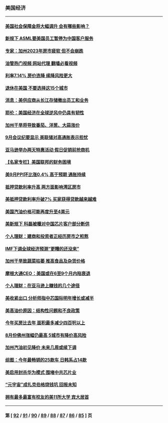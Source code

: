 ### 美国经济
---
#### [美国社会保障金将大幅调升 会有哪些影响？](../../pages/ncid1078158/n13844141.md?10132045) 
#### [新规下 ASML要美国员工暂停为中国客户服务](../../pages/ncid1078158/n13844245.md?10132045) 
#### [专家：加州2023年房市疲软 但不会崩跌](../../pages/ncid1078158/n13844185.md?10132045) 
#### [油管热门视频 网站代理 翻墙必看视频](http://209.222.30.114:81/youtube.html?10132045)
#### [利率7.14% 房价连降 续降风险更大](../../pages/ncid1078158/n13844180.md?10132045) 
#### [退休在美国 不要选择这15个城市](../../pages/ncid1078158/n13844166.md?10132045) 
#### [消息：美供应商从长江存储撤出员工和业务](../../pages/ncid1078158/n13844051.md?10132045) 
#### [耶伦：美国经济在全球逆风中仍具有韧性](../../pages/ncid1078158/n13844079.md?10132045) 
#### [加州干旱将导致番茄、洋葱、大蒜涨价](../../pages/ncid1078158/n13844098.md?10132045) 
#### [9月会议纪要显示 美联储对高通胀表示担忧](../../pages/ncid1078158/n13844062.md?10132045) 
#### [亚马逊举办两天特惠活动 假日促销前抢商机](../../pages/ncid1078158/n13843985.md?10132045) 
#### [【名家专栏】美国联邦的财务困境](../../pages/ncid1078158/n13843895.md?10132045) 
#### [美9月PPI环比涨0.4% 高于预期 通胀持续](../../pages/ncid1078158/n13843971.md?10132045) 
#### [抵押贷款利率升高 两方面影响湾区房市](../../pages/ncid1078158/n13843517.md?10132045) 
#### [美抵押贷款利率升破7% 买家获得贷款越来越难](../../pages/ncid1078158/n13843404.md?10132045) 
#### [美国汽油价格可能再度升至4美元](../../pages/ncid1078158/n13843403.md?10132045) 
#### [美新规下 科磊被曝对中国芯片客户部分断供](../../pages/ncid1078158/n13843301.md?10132045) 
#### [个人理财：建商和投资者正经历房市之煎熬](../../pages/ncid1078158/n13843102.md?10132045) 
#### [IMF下调全球经济预测“更糟的还没来”](../../pages/ncid1078158/n13843243.md?10132045) 
#### [加州干旱致蔬菜枯萎 推高食品及杂货价格](../../pages/ncid1078158/n13842766.md?10132045) 
#### [摩根大通CEO：美国或在6至9个月内陷衰退](../../pages/ncid1078158/n13842767.md?10132045) 
#### [个人理财：在亚马逊上赚钱的几个途径](../../pages/ncid1078158/n13842437.md?10132045) 
#### [美收紧出口 分析师指中芯国际明年增长或减半](../../pages/ncid1078158/n13842512.md?10132045) 
#### [美高油价原因：结构性问题和不良政策](../../pages/ncid1078158/n13842452.md?10132045) 
#### [今年买房比去年 面积最多减少四百呎以上](../../pages/ncid1078158/n13842215.md?10132045) 
#### [8月份佛州涨幅仍最高 5城市有降价高风险](../../pages/ncid1078158/n13842199.md?10132045) 
#### [加州汽油初见降价 未来几周或续下调](../../pages/ncid1078158/n13842066.md?10132045) 
#### [组图：今年最畅销的25款车 日韩系占14款](../../pages/ncid1078158/n13840579.md?10132045) 
#### [美启用封杀华为模式 围堵中共芯片业](../../pages/ncid1078158/n13841949.md?10132045) 
#### [“元宇宙”成扎克伯格烧钱坑 回报未知](../../pages/ncid1078158/n13841576.md?10132045) 
#### [拥有最多最富有校友的美11所大学 宾大居首](../../pages/ncid1078158/n13841604.md?10132045) 

---
#### 第 [ [92](./92.md?10132045) / [91](./91.md?10132045) / [90](./90.md?10132045) / [89](./89.md?10132045) / [88](./88.md?10132045) / [87](./87.md?10132045) / [86](./86.md?10132045) / [85](./85.md?10132045) ] 页
